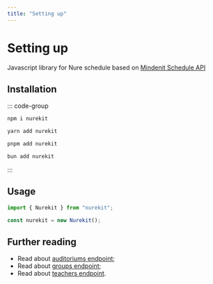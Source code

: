 ```yaml
---
title: "Setting up"
---
```


# Setting up

Javascript library for Nure schedule based on [Mindenit Schedule API](https://github.com/mindenit/api)

## Installation

::: code-group

```sh [npm]
npm i nurekit
```

```sh [yarn]
yarn add nurekit
```

```sh [pnpm]
pnpm add nurekit
```

```sh [bun]
bun add nurekit
```

:::

## Usage

```js
import { Nurekit } from "nurekit";

const nurekit = new Nurekit();
```

## Further reading

- Read about [auditoriums endpoint](../reference/auditoriums-endpoint.md);
- Read about [groups endpoint](../reference/groups-endpoint.md);
- Read about [teachers endpoint](../reference/teachers-endpoint.md).
